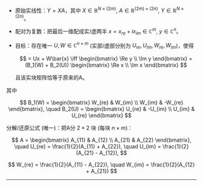 * 原始实线性：$Y = XA$，其中
  $X \in \mathbb{R}^{N \times (2m)}$, $A \in \mathbb{R}^{(2m) \times (2n)}$, $Y \in \mathbb{R}^{N \times (2n)}$。
* 配对为复数：把最后一维配成实/虚两半
  $x = x_{re} + ix_{im} \in \mathbb{C}^m$, $y \in \mathbb{C}^n$。
* 目标：存在唯一 $U, W \in \mathbb{C}^{n \times m}$ (实部/虚部分别为 $U_{re}, U_{im}, W_{re}, W_{im}$)，使得

  $$
  = Ux + W\bar{x} \iff \begin{bmatrix} \Re y \\ \Im y \end{bmatrix} = (B_1(W) + B_2(U)) \begin{bmatrix} \Re x \\ \Im x \end{bmatrix}
  $$

  且该实块矩阵恰等于原来的A。

其中

$$
B_1(W) = \begin{bmatrix} W_{re} & W_{im} \\ W_{im} & -W_{re} \end{bmatrix}, \quad B_2(U) = \begin{bmatrix} U_{re} & -U_{im} \\ U_{im} & U_{re} \end{bmatrix}
$$

分解/还原公式 (唯一)：把A分 $2 \times 2$ 块 (每块 $n \times m$)：

$$
A = \begin{bmatrix} A_{11} & A_{12} \\ A_{21} & A_{22} \end{bmatrix}, \quad U_{re} = \frac{1}{2}(A_{11} + A_{22}), \quad U_{im} = \frac{1}{2}(A_{21} - A_{12}),
$$

$$
W_{re} = \frac{1}{2}(A_{11} - A_{22}), \quad W_{im} = \frac{1}{2}(A_{12} + A_{21})
$$

---
